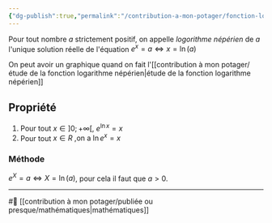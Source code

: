 ```yaml
---
{"dg-publish":true,"permalink":"/contribution-a-mon-potager/fonction-logarithme-neperien/"}
---
```


Pour tout nombre $a$ strictement positif, on appelle *logorithme népérien* de $a$ l'unique solution réelle de l'équation $e^{x}=a\iff x=\ln(a)$

On peut avoir un graphique quand on fait l'[[contribution à mon potager/étude de la fonction logarithme népérien\|étude de la fonction logarithme népérien]]
## Propriété
1. Pour tout $x\in ]0;+\infty[$, $e^{\ln x}=x$
2. Pour tout $x \in R \text{ ,on a }\ln e^{x}=x$
### Méthode
$e^{X}=a\iff X=\ln(a)$, pour cela il faut que $a>0$.

---
#🌲 [[contribution à mon potager/publiée ou presque/mathématiques\|mathématiques]]